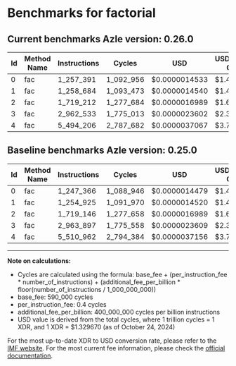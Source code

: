 # Benchmarks for factorial

## Current benchmarks Azle version: 0.26.0

| Id  | Method Name | Instructions | Cycles    | USD           | USD/Million Calls | Change                             |
| --- | ----------- | ------------ | --------- | ------------- | ----------------- | ---------------------------------- |
| 0   | fac         | 1_257_391    | 1_092_956 | $0.0000014533 | $1.45             | <font color="red">+10_025</font>   |
| 1   | fac         | 1_258_684    | 1_093_473 | $0.0000014540 | $1.45             | <font color="red">+3_759</font>    |
| 2   | fac         | 1_719_212    | 1_277_684 | $0.0000016989 | $1.69             | <font color="red">+66</font>       |
| 3   | fac         | 2_962_533    | 1_775_013 | $0.0000023602 | $2.36             | <font color="green">-1_364</font>  |
| 4   | fac         | 5_494_206    | 2_787_682 | $0.0000037067 | $3.70             | <font color="green">-16_756</font> |

## Baseline benchmarks Azle version: 0.25.0

| Id  | Method Name | Instructions | Cycles    | USD           | USD/Million Calls |
| --- | ----------- | ------------ | --------- | ------------- | ----------------- |
| 0   | fac         | 1_247_366    | 1_088_946 | $0.0000014479 | $1.44             |
| 1   | fac         | 1_254_925    | 1_091_970 | $0.0000014520 | $1.45             |
| 2   | fac         | 1_719_146    | 1_277_658 | $0.0000016989 | $1.69             |
| 3   | fac         | 2_963_897    | 1_775_558 | $0.0000023609 | $2.36             |
| 4   | fac         | 5_510_962    | 2_794_384 | $0.0000037156 | $3.71             |

---

**Note on calculations:**

- Cycles are calculated using the formula: base_fee + (per_instruction_fee \* number_of_instructions) + (additional_fee_per_billion \* floor(number_of_instructions / 1_000_000_000))
- base_fee: 590_000 cycles
- per_instruction_fee: 0.4 cycles
- additional_fee_per_billion: 400_000_000 cycles per billion instructions
- USD value is derived from the total cycles, where 1 trillion cycles = 1 XDR, and 1 XDR = $1.329670 (as of October 24, 2024)

For the most up-to-date XDR to USD conversion rate, please refer to the [IMF website](https://www.imf.org/external/np/fin/data/rms_sdrv.aspx).
For the most current fee information, please check the [official documentation](https://internetcomputer.org/docs/current/developer-docs/gas-cost#execution).

